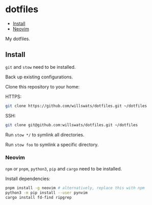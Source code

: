 # dotfiles

<!--toc:start-->

- [Install](#install)
- [Neovim](#neovim)
<!--toc:end-->

My dotfiles.

## Install

`git` and `stow` need to be installed.

Back up existing configurations.

Clone this repository to your home:

HTTPS:

```bash
git clone https://github.com/willswats/dotfiles.git ~/dotfiles
```

SSH:

```bash
git clone git@github.com:willswats/dotfiles.git ~/dotfiles
```

Run `stow */` to symlink all directories.

Run `stow foo` to symlink a specific directory.

### Neovim

`npm` or `pnpm`, `python3`, `pip` and `cargo` need to be installed.

Install dependencies:

```bash
pnpm install -g neovim # alternatively, replace this with npm
python3 -m pip install --user pynvim
cargo install fd-find ripgrep
```
